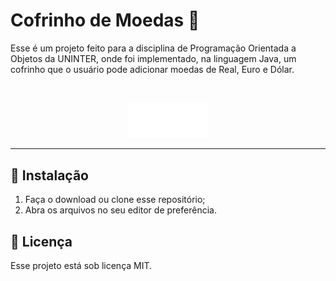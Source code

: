 # Cofrinho de Moedas 🐖

Esse é um projeto feito para a disciplina de Programação Orientada a Objetos da UNINTER, onde foi implementado, na linguagem Java, um cofrinho que o usuário pode adicionar moedas de Real, Euro e Dólar.

<br>

<p align="center">
    <img src="porquinho.png" width="130">
</p>

<hr>

## 🚀 Instalação

<ol>
    <li>Faça o download ou clone esse repositório;</li>
    <li>Abra os arquivos no seu editor de preferência.</li>
</ol>

## 📝 Licença

Esse projeto está sob licença MIT.
